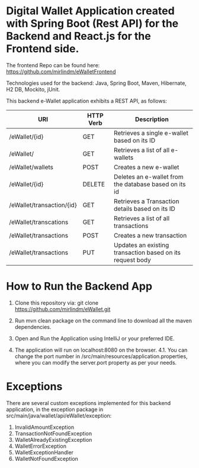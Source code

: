 # Digital Wallet Application created with Spring Boot (Rest API) for the Backend and React.js for the Frontend side.

The frontend Repo can be found here: https://github.com/mirlindm/eWalletFrontend

Technologies used for the backend: Java, Spring Boot, Maven, Hibernate, H2 DB, Mockito, jUnit.

This backend e-Wallet application exhibits a REST API, as follows:

URI                       | HTTP Verb     | Description
------------------------- | ------------- | ------------- 
/eWallet/{id}             | GET           | Retrieves a single e-wallet based on its ID
/eWallet/                 | GET           | Retrieves a list of all e-wallets
/eWallet/wallets          | POST          | Creates a new e-wallet
/eWallet/{id}             | DELETE        | Deletes an e-wallet from the database based on its id
/eWallet/transaction/{id} | GET           | Retrieves a Transaction details based on its ID
/eWallet/transcations     | GET           | Retrieves a list of all transactions
/eWallet/transactions     | POST          | Creates a new transaction
/eWallet/transactions     | PUT           | Updates an existing transaction based on its request body




# How to Run the Backend App
1. Clone this repository via: git clone https://github.com/mirlindm/eWallet.git

2. Run mvn clean package on the command line to download all the maven dependencies.

3. Open and Run the Application using IntelliJ or your preferred IDE.

4. The application will run on localhost:8080 on the browser. 
4.1. You can change the port number in /src/main/resources/application.properties, where you can modify the server.port property as per your needs.


# Exceptions
There are several custom exceptions implemented for this backend application, in the exception package in src/main/java/wallet/api/eWallet/exception:

1. InvalidAmountException
2. TransactionNotFoundException
3. WalletAlreadyExistingException
4. WalletErrorException
5. WalletExceptionHandler
6. WalletNotFoundException
